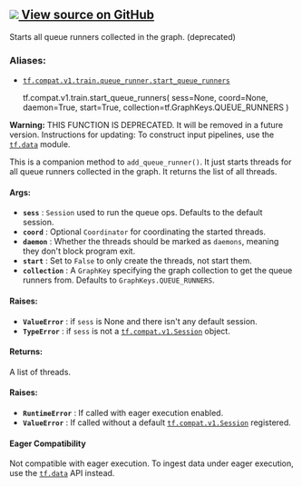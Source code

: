[ ![](https://tensorflow.google.cn/images/GitHub-Mark-32px.png) View source on
GitHub
](https://github.com/tensorflow/tensorflow/blob/r2.0/tensorflow/python/training/queue_runner_impl.py#L414-L480)  
---  
  
Starts all queue runners collected in the graph. (deprecated)

### Aliases:

  * [`tf.compat.v1.train.queue_runner.start_queue_runners`](/api_docs/python/tf/compat/v1/train/start_queue_runners)

    
    
    tf.compat.v1.train.start_queue_runners(
        sess=None,
        coord=None,
        daemon=True,
        start=True,
        collection=tf.GraphKeys.QUEUE_RUNNERS
    )
    

**Warning:** THIS FUNCTION IS DEPRECATED. It will be removed in a future
version. Instructions for updating: To construct input pipelines, use the
[`tf.data`](https://tensorflow.google.cn/api_docs/python/tf/data) module.

This is a companion method to `add_queue_runner()`. It just starts threads for
all queue runners collected in the graph. It returns the list of all threads.

#### Args:

  * **`sess`** : `Session` used to run the queue ops. Defaults to the default session.
  * **`coord`** : Optional `Coordinator` for coordinating the started threads.
  * **`daemon`** : Whether the threads should be marked as `daemons`, meaning they don't block program exit.
  * **`start`** : Set to `False` to only create the threads, not start them.
  * **`collection`** : A `GraphKey` specifying the graph collection to get the queue runners from. Defaults to `GraphKeys.QUEUE_RUNNERS`.

#### Raises:

  * **`ValueError`** : if `sess` is None and there isn't any default session.
  * **`TypeError`** : if `sess` is not a [`tf.compat.v1.Session`](https://tensorflow.google.cn/api_docs/python/tf/compat/v1/Session) object.

#### Returns:

A list of threads.

#### Raises:

  * **`RuntimeError`** : If called with eager execution enabled.
  * **`ValueError`** : If called without a default [`tf.compat.v1.Session`](https://tensorflow.google.cn/api_docs/python/tf/compat/v1/Session) registered.

#### Eager Compatibility

Not compatible with eager execution. To ingest data under eager execution, use
the [`tf.data`](https://tensorflow.google.cn/api_docs/python/tf/data) API
instead.

